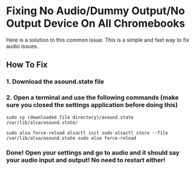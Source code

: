<h1>Fixing No Audio/Dummy Output/No Output Device On All Chromebooks</h1>

<p>Here is a solution to this common issue. This is a simple and fast way to fix audio issues.</p>

<h2>How To Fix</h2>
<h3>1. Download the asound.state file</h3>
<h3>2. Open a terminal and use the following commands (make sure you closed the settings application before doing this)</h3>
<code>sudo cp (downloaded file directory)/asound.state /var/lib/alsa/asound.state/</code>

<code>sudo alsa force-reload alsactl init sudo alsactl store --file /var/lib/alsa/asound.state sudo alsa force-reload</code>
<h3>Done! Open your settings and go to audio and it should say your audio input and output! No need to restart either!</h3>
